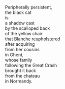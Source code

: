 Peripherally persistent,  
the black cat  
is  
a shadow cast  
by the scalloped back  
of the yellow chair  
that Blanche reupholstered  
after acquiring  
from her cousins  
in Ghent,  
whose family  
following the Great Crash  
brought it back  
from the chateau  
in Normandy.  
